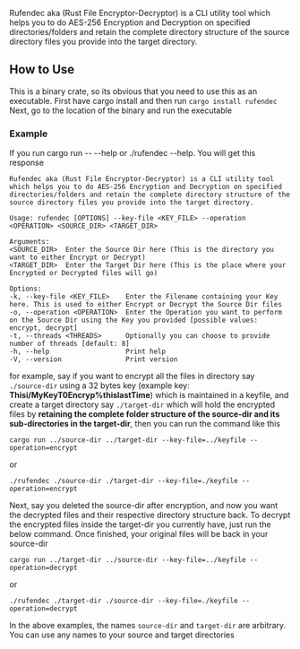 Rufendec aka (Rust File Encryptor-Decryptor) is a CLI utility tool which helps you to do AES-256 Encryption and Decryption on specified directories/folders
and retain the complete directory structure of the source directory files you provide into the target directory.

## How to Use
This is a binary crate, so its obvious that you need to use this as an executable. 
First have cargo install and then run `cargo install rufendec`
Next, go to the location of the binary and run the executable

### Example
If you run cargo run -- --help or ./rufendec --help. You will get this response

```
Rufendec aka (Rust File Encryptor-Decryptor) is a CLI utility tool which helps you to do AES-256 Encryption and Decryption on specified directories/folders and retain the complete directory structure of the source directory files you provide into the target directory.

Usage: rufendec [OPTIONS] --key-file <KEY_FILE> --operation <OPERATION> <SOURCE_DIR> <TARGET_DIR>

Arguments:
<SOURCE_DIR>  Enter the Source Dir here (This is the directory you want to either Encrypt or Decrypt)
<TARGET_DIR>  Enter the Target Dir here (This is the place where your Encrypted or Decrypted files will go)

Options:
-k, --key-file <KEY_FILE>    Enter the Filename containing your Key here. This is used to either Encrypt or Decrypt the Source Dir files
-o, --operation <OPERATION>  Enter the Operation you want to perform on the Source Dir using the Key you provided [possible values: encrypt, decrypt]
-t, --threads <THREADS>      Optionally you can choose to provide number of threads [default: 8]
-h, --help                   Print help
-V, --version                Print version
```
for example, say if you want to encrypt all the files in directory say `./source-dir` using a 32 bytes key (example key: **Thisi/MyKeyT0Encryp%thislastTime**) which is maintained in a keyfile, and create a target directory say `./target-dir` which will hold the encrypted files
by **retaining the complete folder structure of the source-dir and its sub-directories in the target-dir**, then you can run the command like this
```
cargo run ../source-dir ../target-dir --key-file=../keyfile --operation=encrypt
```
or
```
./rufendec ./source-dir ./target-dir --key-file=./keyfile --operation=encrypt
```
Next, say you deleted the source-dir after encryption, and now you want the decrypted files and their respective directory structure back.
To decrypt the encrypted files inside the target-dir you currently have, just run the below command. Once finished, your original files will be back in your source-dir
```
cargo run ../target-dir ../source-dir --key-file=../keyfile --operation=decrypt
```
or
```
./rufendec ./target-dir ./source-dir --key-file=./keyfile --operation=decrypt
```
In the above examples, the names `source-dir` and `target-dir` are arbitrary. You can use any names to your source and target directories
